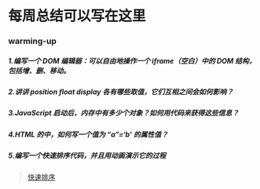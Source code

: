 # 每周总结可以写在这里

### warming-up

##### 1.编写一个 DOM 编辑器：可以自由地操作一个 iframe（空白）中的 DOM 结构，包括增、删、移动。

##### 2.讲讲 position float display 各有哪些取值，它们互相之间会如何影响？

##### 3.JavaScript 启动后，内存中有多少个对象？如何用代码来获得这些信息？

##### 4.HTML 的中，如何写一个值为 “a”=‘b’ 的属性值？

##### 5.编写一个快速排序代码，并且用动画演示它的过程

>  [快速排序](https://jtr354.github.io/Frontend-01-Template/)

